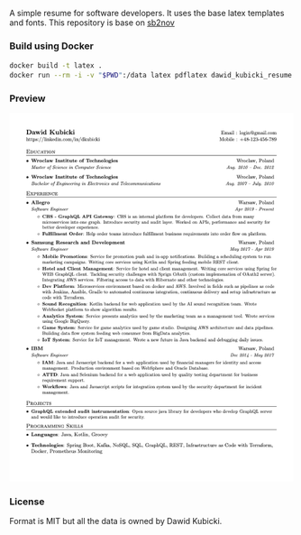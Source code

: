 A simple resume for software developers. It uses the base latex templates and fonts.
This repository is base on [sb2nov](https://github.com/sb2nov/resume)

### Build using Docker

```sh
docker build -t latex .
docker run --rm -i -v "$PWD":/data latex pdflatex dawid_kubicki_resume.tex
```

### Preview

![Resume Screenshot](/resume_preview.png)

### License

Format is MIT but all the data is owned by Dawid Kubicki.
